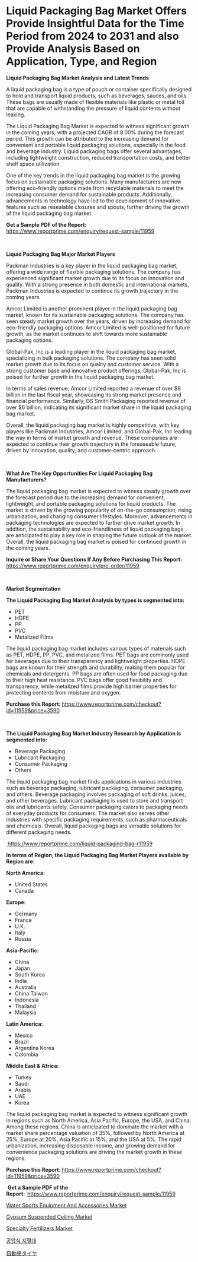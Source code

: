 <p><h1>Liquid Packaging Bag Market Offers Provide Insightful Data for the Time Period from 2024 to 2031 and also Provide Analysis Based on Application, Type, and Region</h1></p><p><strong>Liquid Packaging Bag Market Analysis and Latest Trends</strong></p>
<p><p>A liquid packaging bag is a type of pouch or container specifically designed to hold and transport liquid products, such as beverages, sauces, and oils. These bags are usually made of flexible materials like plastic or metal foil that are capable of withstanding the pressure of liquid contents without leaking.</p><p>The Liquid Packaging Bag Market is expected to witness significant growth in the coming years, with a projected CAGR of 8.00% during the forecast period. This growth can be attributed to the increasing demand for convenient and portable liquid packaging solutions, especially in the food and beverage industry. Liquid packaging bags offer several advantages, including lightweight construction, reduced transportation costs, and better shelf space utilization.</p><p>One of the key trends in the liquid packaging bag market is the growing focus on sustainable packaging solutions. Many manufacturers are now offering eco-friendly options made from recyclable materials to meet the increasing consumer demand for sustainable products. Additionally, advancements in technology have led to the development of innovative features such as resealable closures and spouts, further driving the growth of the liquid packaging bag market.</p></p>
<p><strong>Get a Sample PDF of the Report:&nbsp;</strong> <a href="https://www.reportprime.com/enquiry/request-sample/11959">https://www.reportprime.com/enquiry/request-sample/11959</a></p>
<p>&nbsp;</p>
<p><strong>Liquid Packaging Bag Major Market Players</strong></p>
<p><p>Packman Industries is a key player in the liquid packaging bag market, offering a wide range of flexible packaging solutions. The company has experienced significant market growth due to its focus on innovation and quality. With a strong presence in both domestic and international markets, Packman Industries is expected to continue its growth trajectory in the coming years.</p><p>Amcor Limited is another prominent player in the liquid packaging bag market, known for its sustainable packaging solutions. The company has seen steady market growth over the years, driven by increasing demand for eco-friendly packaging options. Amcor Limited is well-positioned for future growth, as the market continues to shift towards more sustainable packaging options.</p><p>Global-Pak, Inc is a leading player in the liquid packaging bag market, specializing in bulk packaging solutions. The company has seen solid market growth due to its focus on quality and customer service. With a strong customer base and innovative product offerings, Global-Pak, Inc is poised for further growth in the liquid packaging bag market.</p><p>In terms of sales revenue, Amcor Limited reported a revenue of over $9 billion in the last fiscal year, showcasing its strong market presence and financial performance. Similarly, DS Smith Packaging reported revenue of over $6 billion, indicating its significant market share in the liquid packaging bag market.</p><p>Overall, the liquid packaging bag market is highly competitive, with key players like Packman Industries, Amcor Limited, and Global-Pak, Inc leading the way in terms of market growth and revenue. These companies are expected to continue their growth trajectory in the foreseeable future, driven by innovation, quality, and customer-centric approach.</p></p>
<p>&nbsp;</p>
<p><strong>What Are The Key Opportunities For Liquid Packaging Bag Manufacturers?</strong></p>
<p><p>The liquid packaging bag market is expected to witness steady growth over the forecast period due to the increasing demand for convenient, lightweight, and portable packaging solutions for liquid products. The market is driven by the growing popularity of on-the-go consumption, rising urbanization, and changing consumer lifestyles. Moreover, advancements in packaging technologies are expected to further drive market growth. In addition, the sustainability and eco-friendliness of liquid packaging bags are anticipated to play a key role in shaping the future outlook of the market. Overall, the liquid packaging bag market is poised for continued growth in the coming years.</p></p>
<p><strong>Inquire or Share Your Questions If Any Before Purchasing This Report:</strong> <a href="https://www.reportprime.com/enquiry/pre-order/11959">https://www.reportprime.com/enquiry/pre-order/11959</a></p>
<p>&nbsp;</p>
<p><strong>Market Segmentation</strong></p>
<p><strong>The Liquid Packaging Bag Market Analysis by types is segmented into:</strong></p>
<p><ul><li>PET</li><li>HDPE</li><li>PP</li><li>PVC</li><li>Metalized Films</li></ul></p>
<p><p>The liquid packaging bag market includes various types of materials such as PET, HDPE, PP, PVC, and metalized films. PET bags are commonly used for beverages due to their transparency and lightweight properties. HDPE bags are known for their strength and durability, making them popular for chemicals and detergents. PP bags are often used for food packaging due to their high heat resistance. PVC bags offer good flexibility and transparency, while metalized films provide high barrier properties for protecting contents from moisture and oxygen.</p></p>
<p><strong>Purchase this Report:&nbsp;</strong><a href="https://www.reportprime.com/checkout?id=11959&price=3590">https://www.reportprime.com/checkout?id=11959&price=3590</a></p>
<p>&nbsp;</p>
<p><strong>The Liquid Packaging Bag Market Industry Research by Application is segmented into:</strong></p>
<p><ul><li>Beverage Packaging</li><li>Lubricant Packaging</li><li>Consumer Packaging</li><li>Others</li></ul></p>
<p><p>The liquid packaging bag market finds applications in various industries such as beverage packaging, lubricant packaging, consumer packaging, and others. Beverage packaging involves packaging of soft drinks, juices, and other beverages. Lubricant packaging is used to store and transport oils and lubricants safely. Consumer packaging caters to packaging needs of everyday products for consumers. The market also serves other industries with specific packaging requirements, such as pharmaceuticals and chemicals. Overall, liquid packaging bags are versatile solutions for different packaging needs.</p></p>
<p><a href="https://www.reportprime.com/liquid-packaging-bag-r11959">&nbsp;https://www.reportprime.com/liquid-packaging-bag-r11959</a></p>
<p><strong>In terms of Region, the Liquid Packaging Bag Market Players available by Region are:</strong></p>
<p>
    <p> <strong> North America: </strong>
        <ul>
            <li>United States</li>
            <li>Canada</li>
        </ul>
        </p> 
    <p> <strong> Europe: </strong>
        <ul>
            <li>Germany</li>
            <li>France</li>
            <li>U.K.</li>
            <li>Italy</li>
            <li>Russia</li>
        </ul>
        </p> 
    <p> <strong> Asia-Pacific: </strong>
        <ul>
            <li>China</li>
            <li>Japan</li>
            <li>South Korea</li>
            <li>India</li>
            <li>Australia</li>
            <li>China Taiwan</li>
            <li>Indonesia</li>
            <li>Thailand</li>
            <li>Malaysia</li>
        </ul>
        </p> 
    <p> <strong> Latin America: </strong>
        <ul>
            <li>Mexico</li>
            <li>Brazil</li>
            <li>Argentina Korea</li>
            <li>Colombia</li>
        </ul>
        </p> 
    <p> <strong> Middle East & Africa: </strong>
        <ul>
            <li>Turkey</li>
            <li>Saudi</li>
            <li>Arabia</li>
            <li>UAE</li>
            <li>Korea</li>
        </ul>
    </p>
    </p>
<p><p>The liquid packaging bag market is expected to witness significant growth in regions such as North America, Asia Pacific, Europe, the USA, and China. Among these regions, China is anticipated to dominate the market with a market share percentage valuation of 35%, followed by North America at 25%, Europe at 20%, Asia Pacific at 15%, and the USA at 5%. The rapid urbanization, increasing disposable income, and growing demand for convenience packaging solutions are driving the market growth in these regions.</p></p>
<p><strong>Purchase this Report: </strong><a href="https://www.reportprime.com/checkout?id=11959&price=3590">https://www.reportprime.com/checkout?id=11959&price=3590</a></p>
<p>&nbsp;<strong>Get a Sample PDF of the Report:&nbsp;&nbsp;</strong><a href="https://www.reportprime.com/enquiry/request-sample/11959">https://www.reportprime.com/enquiry/request-sample/11959</a></p>
<p><strong></strong></p>
<p><p><a href="https://medium.com/@victoria.lyman98067/water-sports-equipment-and-accessories-market-size-growth-and-industry-analysis-by-market-3ffb4a1ca274">Water Sports Equipment And Accessories Market</a></p><p><a href="https://github.com/markusgodoy/Market-Research-Report-List-4/blob/main/gypsum-suspended-ceiling-market.md">Gypsum Suspended Ceiling Market</a></p><p><a href="https://www.linkedin.com/pulse/specialty-fertilizers-market-outlook-forecast-from-2024-2031-jjn6c">Specialty Fertilizers Market</a></p><p><a href="https://medium.com/@levihamilton519/%ED%9B%84%EC%95%95%EC%8B%9D-%EC%87%84%ED%8F%AC%EC%8B%9C%EC%9E%A5%EC%9D%98-%EA%B7%9C%EB%AA%A8-%EC%A0%90%EC%9C%A0%EC%9C%A8-%EB%B0%8F-%ED%8A%B8%EB%A0%8C%EB%93%9C-%EB%B6%84%EC%84%9D-%EB%B3%B4%EA%B3%A0%EC%84%9C-%EC%A0%9C%ED%92%88%EB%B3%84-%EC%8B%B1%EA%B8%80-%EB%B8%94%EB%9E%98%EB%8D%94-%EC%87%84%ED%8F%AC-%EB%93%80%EC%96%BC-%EB%B8%94%EB%9E%98%EB%8D%94-%EC%87%84%ED%8F%AC-%EB%B0%8F-%EC%84%B8%EA%B7%B8%EB%A8%BC%ED%8A%B8-%EC%98%88%EC%B8%A1-2024-2031-42d59989feac">공압식 지혈대</a></p><p><a href="https://medium.com/@ashleyivingston5656/%E8%87%AA%E5%8B%95%E8%BB%8A%E3%82%BF%E3%82%A4%E3%83%A4%E5%B8%82%E5%A0%B4%E5%B1%95%E6%9C%9B-%E5%AE%8C%E5%85%A8%E3%81%AA%E6%A5%AD%E7%95%8C%E5%88%86%E6%9E%90-2024%E5%B9%B4%E3%81%8B%E3%82%892031%E5%B9%B4-c8e4457a9dbe">自動車タイヤ</a></p></p>